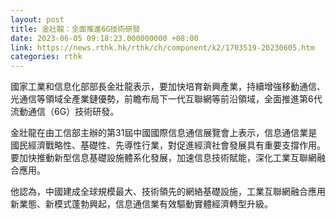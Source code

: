 ```yaml
---
layout: post
title: 金壯龍：全面推進6G技術研發
date: 2023-06-05 09:18:23.000000000 +08:00
link: https://news.rthk.hk/rthk/ch/component/k2/1703519-20230605.htm
categories: rthk
---
```


國家工業和信息化部部長金壯龍表示，要加快培育新興產業，持續增強移動通信、光通信等領域全產業鏈優勢，前瞻布局下一代互聯網等前沿領域，全面推進第6代流動通信（6G）技術研發。

金壯龍在由工信部主辦的第31屆中國國際信息通信展覽會上表示，信息通信業是國民經濟戰略性、基礎性、先導性行業，對促進經濟社會發展具有重要支撐作用。要加快推動新型信息基礎設施體系化發展，加速信息技術賦能，深化工業互聯網融合應用。

他認為，中國建成全球規模最大、技術領先的網絡基礎設施，工業互聯網融合應用新業態、新模式蓬勃興起，信息通信業有效驅動實體經濟轉型升級。
